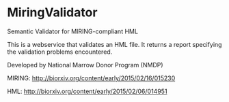 # MiringValidator
Semantic Validator for MIRING-compliant HML

This is a webservice that validates an HML file.  It returns a report specifying the validation problems encountered.

Developed by National Marrow Donor Program (NMDP)

MIRING: http://biorxiv.org/content/early/2015/02/16/015230

HML: http://biorxiv.org/content/early/2015/02/06/014951


